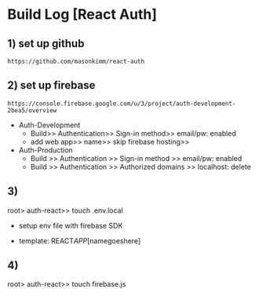 # Build Log [React Auth]

## 1) set up github

```
https://github.com/masonkimm/react-auth
```

## 2) set up firebase

```
https://console.firebase.google.com/u/3/project/auth-development-2bea5/overview
```

- Auth-Development
  - Build>> Authentication>> Sign-in method>> email/pw: enabled
  - add web app>> name>> skip firebase hosting>>
- Auth-Production
  - Build >> Authentication >> Sign-in method >> email/pw: enabled
  - Build >> Authentication >> Authorized domains >> localhost: delete

## 3)

root> auth-react>> touch .env.local

- setup env file with firebase SDK

* template: REACT*APP*[namegoeshere]

## 4)

root> auth-react>> touch firebase.js
